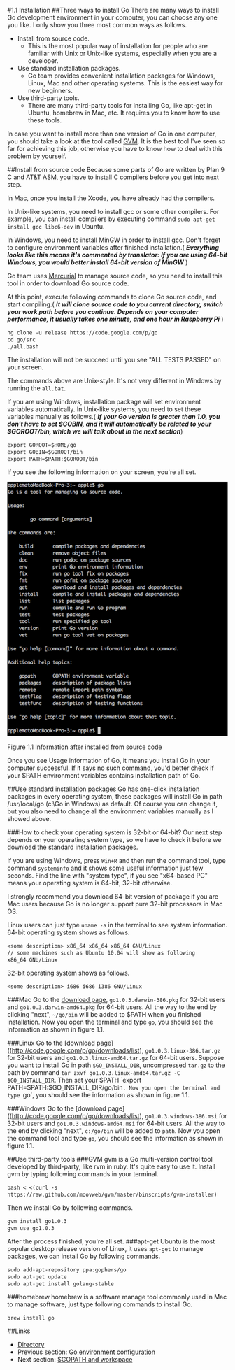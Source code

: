 #1.1 Installation
##Three ways to install Go
There are many ways to install Go development environment in your computer, you can choose any one you like. I only show you three most common ways as follows.

- Install from source code.
	- This is the most popular way of installation for people who are familiar with Unix or Unix-like systems, especially when you are a developer.
- Use standard installation packages.
	- Go team provides convenient installation packages for Windows, Linux, Mac and other operating systems. This is the easiest way for new beginners.
- Use third-party tools.
	- There are many third-party tools for installing Go, like apt-get in Ubuntu, homebrew in Mac, etc. It requires you to know how to use these tools.
	
In case you want to install more than one version of Go in one computer, you should take a look at the tool called [GVM](https://github.com/moovweb/gvm). It is the best tool I've seen so far for achieving this job, otherwise you have to know how to deal with this problem by yourself.

##Install from source code
Because some parts of Go are written by Plan 9 C and AT&T ASM, you have to install C compilers before you get into next step.

In Mac, once you install the Xcode, you have already had the compilers.

In Unix-like systems, you need to install gcc or some other compilers. For example, you can install compilers by executing command `sudo apt-get install gcc libc6-dev` in Ubuntu.

In Windows, you need to install MinGW in order to install gcc. Don't forget to configure environment variables after finished installation.( ***Everything looks like this means it's commented by translator: If you are using 64-bit Windows, you would better install 64-bit version of MinGW*** )

Go team uses [Mercurial](http://mercurial.selenic.com/downloads/) to manage source code, so you need to install this tool in order to download Go source code.

At this point, execute following commands to clone Go source code, and start compiling.( ***It will clone source code to you current directory, switch your work path before you continue. Depends on your computer performance, it usually takes one minute, and one hour in Raspberry Pi*** )

	hg clone -u release https://code.google.com/p/go
	cd go/src
	./all.bash 
	
The installation will not be succeed until you see "ALL TESTS PASSED" on your screen.

The commands above are Unix-style. It's not very different in Windows by running the `all.bat`.

If you are using Windows, installation package will set environment variables automatically. In Unix-like systems, you need to set these variables manually as follows.( ***If your Go version is greater than 1.0, you don't have to set $GOBIN, and it will automatically be related to your $GOROOT/bin, which we will talk about in the next section***)

    export GOROOT=$HOME/go
    export GOBIN=$GOROOT/bin
    export PATH=$PATH:$GOROOT/bin

If you see the following information on your screen, you're all set.

![](images/1.1.mac.png?raw=true)

Figure 1.1 Information after installed from source code

Once you see Usage information of Go, it means you install Go in your computer successful. If it says no such command, you'd better check if your $PATH environment variables contains installation path of Go.

##Use standard installation packages
Go has one-click installation packages in every operating system, these packages will install Go in path /usr/local/go (c:\Go in Windows) as default. Of course you can change it, but you also need to change all the environment variables manually as I showed above.

###How to check your operating system is 32-bit or 64-bit?
Our next step depends on your operating system type, so we have to check it before we download the standard installation packages.

If you are using Windows, press `Win+R` and then run the command tool, type command `systeminfo` and it shows some useful information just few seconds. Find the line with "system type", if you see "x64-based PC" means your operating system is 64-bit, 32-bit otherwise.

I strongly recommend you download 64-bit version of package if you are Mac users because Go is no longer support pure 32-bit processors in Mac OS.

Linux users can just type `uname -a` in the terminal to see system information.
64-bit operating system shows as follows.

    <some description> x86_64 x86_64 x86_64 GNU/Linux
    // some machines such as Ubuntu 10.04 will show as following
    x86_64 GNU/Linux

32-bit operating system shows as follows.

    <some description> i686 i686 i386 GNU/Linux

###Mac
Go to the [download page](http://code.google.com/p/go/downloads/list), `go1.0.3.darwin-386.pkg` for 32-bit users and `go1.0.3.darwin-amd64.pkg` for 64-bit users. All the way to the end by clicking "next", `~/go/bin` will be added to $PATH when you finished installation. Now you open the terminal and type `go`, you should see the information as shown in figure 1.1.

###Linux
Go to the [download page]((http://code.google.com/p/go/downloads/list), `go1.0.3.linux-386.tar.gz` for 32-bit users and `go1.0.3.linux-amd64.tar.gz` for 64-bit users. Suppose you want to install Go in path `$GO_INSTALL_DIR`, uncompressed `tar.gz` to the path by command `tar zxvf go1.0.3.linux-amd64.tar.gz -C $GO_INSTALL_DIR`. Then set your $PATH `export PATH=$PATH:$GO_INSTALL_DIR/go/bin`. Now you open the terminal and type `go`, you should see the information as shown in figure 1.1.

###Windows
Go to the [download page]((http://code.google.com/p/go/downloads/list), `go1.0.3.windows-386.msi` for 32-bit users and `go1.0.3.windows-amd64.msi` for 64-bit users. All the way to the end by clicking "next", `c:/go/bin` will be added to `path`. Now you open the command tool and type `go`, you should see the information as shown in figure 1.1.

##Use third-party tools
###GVM
gvm is a Go multi-version control tool developed by third-party, like rvm in ruby. It's quite easy to use it. Install gvm by typing following commands in your terminal.

    bash < <(curl -s https://raw.github.com/moovweb/gvm/master/binscripts/gvm-installer)

Then we install Go by following commands.

    gvm install go1.0.3
    gvm use go1.0.3

After the process finished, you're all set.
###apt-get
Ubuntu is the most popular desktop release version of Linux, it uses `apt-get` to manage packages, we can install Go by following commands.

    sudo add-apt-repository ppa:gophers/go
    sudo apt-get update
    sudo apt-get install golang-stable

###homebrew
homebrew is a software manage tool commonly used in Mac to manage software, just type following commands to install Go.

    brew install go

##Links
- [Directory](preface.md)
- Previous section: [Go environment configuration](01.0.md)
- Next section: [$GOPATH and workspace](01.2.md)
